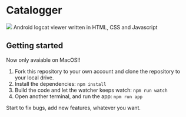 # Catalogger
![](http://yoursun.me/Catalogger/img/catalogger_main_screen.png)
Android logcat viewer written in HTML, CSS and Javascript

## Getting started
Now only avaiable on MacOS!!

1. Fork this repository to your own account and clone the repository to your local drive.
2. Install the dependencies: ```npm install```
3. Build the code and let the watcher keeps watch: ```npm run watch```
4. Open another terminal, and run the app: ```npm run app```

Start to fix bugs, add new features, whatever you want.
